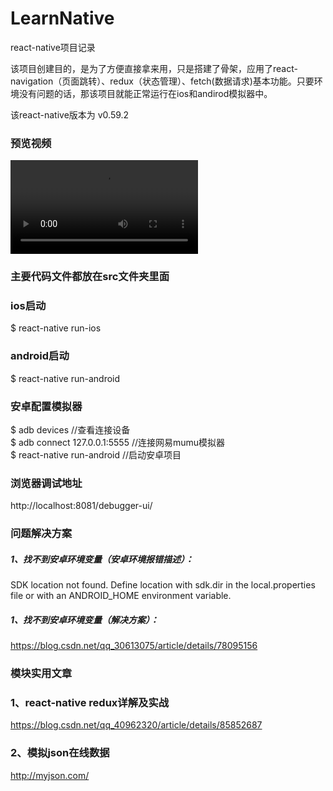 # LearnNative
react-native项目记录

该项目创建目的，是为了方便直接拿来用，只是搭建了骨架，应用了react-navigation（页面跳转）、redux（状态管理）、fetch(数据请求)基本功能。只要环境没有问题的话，那该项目就能正常运行在ios和andirod模拟器中。

该react-native版本为 v0.59.2


### 预览视频
![](./preview/preview.mp4)

### 主要代码文件都放在src文件夹里面

### ios启动
$ react-native run-ios

### android启动
$ react-native run-android

### 安卓配置模拟器
$ adb devices //查看连接设备    
$ adb connect 127.0.0.1:5555 //连接网易mumu模拟器   
$ react-native run-android //启动安卓项目

### 浏览器调试地址
http://localhost:8081/debugger-ui/

### 问题解决方案
##### 1、找不到安卓环境变量（安卓环境报错描述）：
SDK location not found. Define location with sdk.dir in the local.properties file or with an ANDROID_HOME environment variable.
##### 1、找不到安卓环境变量（解决方案）：
https://blog.csdn.net/qq_30613075/article/details/78095156


### 模块实用文章
### 1、react-native redux详解及实战
https://blog.csdn.net/qq_40962320/article/details/85852687

### 2、模拟json在线数据
http://myjson.com/